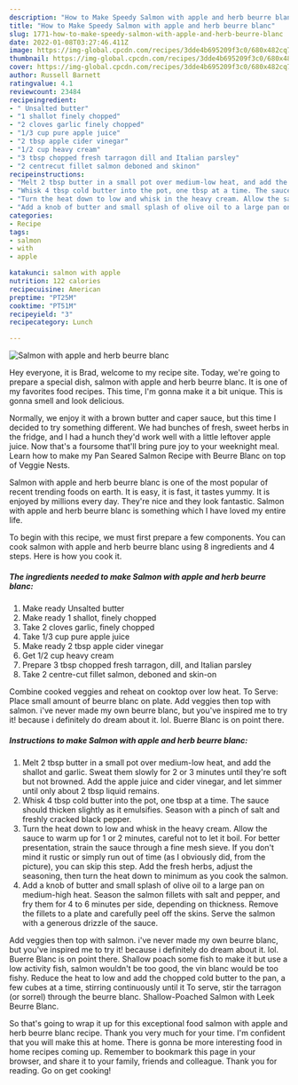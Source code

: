 ```yaml
---
description: "How to Make Speedy Salmon with apple and herb beurre blanc"
title: "How to Make Speedy Salmon with apple and herb beurre blanc"
slug: 1771-how-to-make-speedy-salmon-with-apple-and-herb-beurre-blanc
date: 2022-01-08T03:27:46.411Z
image: https://img-global.cpcdn.com/recipes/3dde4b695209f3c0/680x482cq70/salmon-with-apple-and-herb-beurre-blanc-recipe-main-photo.jpg
thumbnail: https://img-global.cpcdn.com/recipes/3dde4b695209f3c0/680x482cq70/salmon-with-apple-and-herb-beurre-blanc-recipe-main-photo.jpg
cover: https://img-global.cpcdn.com/recipes/3dde4b695209f3c0/680x482cq70/salmon-with-apple-and-herb-beurre-blanc-recipe-main-photo.jpg
author: Russell Barnett
ratingvalue: 4.1
reviewcount: 23484
recipeingredient:
- " Unsalted butter"
- "1 shallot finely chopped"
- "2 cloves garlic finely chopped"
- "1/3 cup pure apple juice"
- "2 tbsp apple cider vinegar"
- "1/2 cup heavy cream"
- "3 tbsp chopped fresh tarragon dill and Italian parsley"
- "2 centrecut fillet salmon deboned and skinon"
recipeinstructions:
- "Melt 2 tbsp butter in a small pot over medium-low heat, and add the shallot and garlic. Sweat them slowly for 2 or 3 minutes until they're soft but not browned. Add the apple juice and cider vinegar, and let simmer until only about 2 tbsp liquid remains."
- "Whisk 4 tbsp cold butter into the pot, one tbsp at a time. The sauce should thicken slightly as it emulsifies. Season with a pinch of salt and freshly cracked black pepper."
- "Turn the heat down to low and whisk in the heavy cream. Allow the sauce to warm up for 1 or 2 minutes, careful not to let it boil. For better presentation, strain the sauce through a fine mesh sieve. If you don't mind it rustic or simply run out of time (as I obviously did, from the picture), you can skip this step. Add the fresh herbs, adjust the seasoning, then turn the heat down to minimum as you cook the salmon."
- "Add a knob of butter and small splash of olive oil to a large pan on medium-high heat. Season the salmon fillets with salt and pepper, and fry them for 4 to 6 minutes per side, depending on thickness. Remove the fillets to a plate and carefully peel off the skins. Serve the salmon with a generous drizzle of the sauce."
categories:
- Recipe
tags:
- salmon
- with
- apple

katakunci: salmon with apple 
nutrition: 122 calories
recipecuisine: American
preptime: "PT25M"
cooktime: "PT51M"
recipeyield: "3"
recipecategory: Lunch

---
```



![Salmon with apple and herb beurre blanc](https://img-global.cpcdn.com/recipes/3dde4b695209f3c0/680x482cq70/salmon-with-apple-and-herb-beurre-blanc-recipe-main-photo.jpg)

Hey everyone, it is Brad, welcome to my recipe site. Today, we're going to prepare a special dish, salmon with apple and herb beurre blanc. It is one of my favorites food recipes. This time, I'm gonna make it a bit unique. This is gonna smell and look delicious.

Normally, we enjoy it with a brown butter and caper sauce, but this time I decided to try something different. We had bunches of fresh, sweet herbs in the fridge, and I had a hunch they'd work well with a little leftover apple juice. Now that's a foursome that'll bring pure joy to your weeknight meal. Learn how to make my Pan Seared Salmon Recipe with Beurre Blanc on top of Veggie Nests.

Salmon with apple and herb beurre blanc is one of the most popular of recent trending foods on earth. It is easy, it is fast, it tastes yummy. It is enjoyed by millions every day. They're nice and they look fantastic. Salmon with apple and herb beurre blanc is something which I have loved my entire life.


To begin with this recipe, we must first prepare a few components. You can cook salmon with apple and herb beurre blanc using 8 ingredients and 4 steps. Here is how you cook it.

<!--inarticleads1-->

##### The ingredients needed to make Salmon with apple and herb beurre blanc:

1. Make ready  Unsalted butter
1. Make ready 1 shallot, finely chopped
1. Take 2 cloves garlic, finely chopped
1. Take 1/3 cup pure apple juice
1. Make ready 2 tbsp apple cider vinegar
1. Get 1/2 cup heavy cream
1. Prepare 3 tbsp chopped fresh tarragon, dill, and Italian parsley
1. Take 2 centre-cut fillet salmon, deboned and skin-on


Combine cooked veggies and reheat on cooktop over low heat. To Serve: Place small amount of beurre blanc on plate. Add veggies then top with salmon. i've never made my own beurre blanc, but you've inspired me to try it! because i definitely do dream about it. lol. Buerre Blanc is on point there. 

<!--inarticleads2-->

##### Instructions to make Salmon with apple and herb beurre blanc:

1. Melt 2 tbsp butter in a small pot over medium-low heat, and add the shallot and garlic. Sweat them slowly for 2 or 3 minutes until they're soft but not browned. Add the apple juice and cider vinegar, and let simmer until only about 2 tbsp liquid remains.
1. Whisk 4 tbsp cold butter into the pot, one tbsp at a time. The sauce should thicken slightly as it emulsifies. Season with a pinch of salt and freshly cracked black pepper.
1. Turn the heat down to low and whisk in the heavy cream. Allow the sauce to warm up for 1 or 2 minutes, careful not to let it boil. For better presentation, strain the sauce through a fine mesh sieve. If you don't mind it rustic or simply run out of time (as I obviously did, from the picture), you can skip this step. Add the fresh herbs, adjust the seasoning, then turn the heat down to minimum as you cook the salmon.
1. Add a knob of butter and small splash of olive oil to a large pan on medium-high heat. Season the salmon fillets with salt and pepper, and fry them for 4 to 6 minutes per side, depending on thickness. Remove the fillets to a plate and carefully peel off the skins. Serve the salmon with a generous drizzle of the sauce.


Add veggies then top with salmon. i've never made my own beurre blanc, but you've inspired me to try it! because i definitely do dream about it. lol. Buerre Blanc is on point there. Shallow poach some fish to make it but use a low activity fish, salmon wouldn't be too good, the vin blanc would be too fishy. Reduce the heat to low and add the chopped cold butter to the pan, a few cubes at a time, stirring continuously until it To serve, stir the tarragon (or sorrel) through the beurre blanc. Shallow-Poached Salmon with Leek Beurre Blanc. 

So that's going to wrap it up for this exceptional food salmon with apple and herb beurre blanc recipe. Thank you very much for your time. I'm confident that you will make this at home. There is gonna be more interesting food in home recipes coming up. Remember to bookmark this page in your browser, and share it to your family, friends and colleague. Thank you for reading. Go on get cooking!
